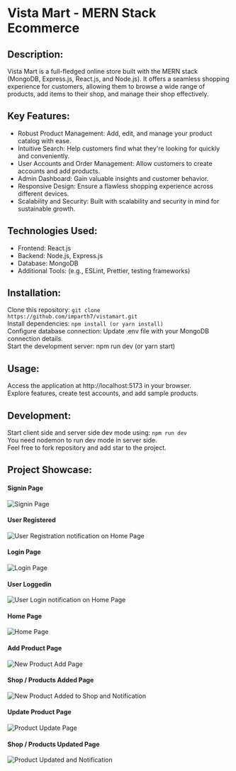 # Vista Mart - MERN Stack Ecommerce

## Description:

Vista Mart is a full-fledged online store built with the MERN stack (MongoDB, Express.js, React.js, and Node.js). It offers a seamless shopping experience for customers, allowing them to browse a wide range of products, add items to their shop, and manage their shop effectively.

## Key Features:

- Robust Product Management: Add, edit, and manage your product catalog with ease.
- Intuitive Search: Help customers find what they're looking for quickly and conveniently.
- User Accounts and Order Management: Allow customers to create accounts and add products.
- Admin Dashboard: Gain valuable insights and customer behavior.
- Responsive Design: Ensure a flawless shopping experience across different devices.
- Scalability and Security: Built with scalability and security in mind for sustainable growth.

## Technologies Used:

- Frontend: React.js
- Backend: Node.js, Express.js
- Database: MongoDB
- Additional Tools: (e.g., ESLint, Prettier, testing frameworks)

## Installation:

Clone this repository: `git clone https://github.com/imparth7/vistamart.git`\
Install dependencies: `npm install (or yarn install)`\
Configure database connection: Update .env file with your MongoDB connection details.\
Start the development server: npm run dev (or yarn start)

## Usage:

Access the application at http://localhost:5173 in your browser.\
Explore features, create test accounts, and add sample products.

## Development:

Start client side and server side dev mode using: `npm run dev`\
You need nodemon to run dev mode in server side.\
Feel free to fork repository and add star to the project.

## Project Showcase:

#### Signin Page
![Signin Page](https://github.com/imparth7/vistamart/blob/master/Assets/Signin.png?raw=true)

#### User Registered
![User Registration notification on Home Page](https://github.com/imparth7/vistamart/blob/master/Assets/UserRegister.png?raw=true)

#### Login Page
![Login Page](https://github.com/imparth7/vistamart/blob/master/Assets/Login.png?raw=true)

#### User Loggedin
![User Login notification on Home Page](https://github.com/imparth7/vistamart/blob/master/Assets/UserLogin.png?raw=true)

#### Home Page
![Home Page](https://github.com/imparth7/vistamart/blob/master/Assets/HomePage.png?raw=true)

#### Add Product Page
![New Product Add Page](https://github.com/imparth7/vistamart/blob/master/Assets/AddProduct.png?raw=true)

#### Shop / Products Added Page
![New Product Added to Shop and Notification](https://github.com/imparth7/vistamart/blob/master/Assets/ShopProductAdded.png?raw=true)

#### Update Product Page
![Product Update Page](https://github.com/imparth7/vistamart/blob/master/Assets/UpdateProduct.png?raw=true)

#### Shop / Products Updated Page
![Product Updated and Notification](https://github.com/imparth7/vistamart/blob/master/Assets/ShopProductUpdated.png?raw=true)